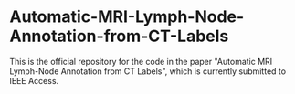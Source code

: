 # Automatic-MRI-Lymph-Node-Annotation-from-CT-Labels

This is the official repository for the code in the paper "Automatic MRI Lymph-Node Annotation from CT Labels", which is currently submitted to IEEE Access.
